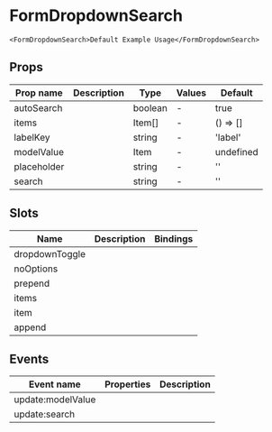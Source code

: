 # FormDropdownSearch

```vue live
<FormDropdownSearch>Default Example Usage</FormDropdownSearch>
```

## Props

| Prop name   | Description | Type    | Values | Default   |
| ----------- | ----------- | ------- | ------ | --------- |
| autoSearch  |             | boolean | -      | true      |
| items       |             | Item[]  | -      | () => []  |
| labelKey    |             | string  | -      | 'label'   |
| modelValue  |             | Item    | -      | undefined |
| placeholder |             | string  | -      | ''        |
| search      |             | string  | -      | ''        |

## Slots

| Name           | Description | Bindings |
| -------------- | ----------- | -------- |
| dropdownToggle |             |          |
| noOptions      |             |          |
| prepend        |             |          |
| items          |             |          |
| item           |             |          |
| append         |             |          |

## Events

| Event name        | Properties | Description |
| ----------------- | ---------- | ----------- |
| update:modelValue |            |
| update:search     |            |
